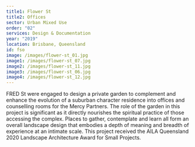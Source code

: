 ```yaml
---
title1: Flower St
title2: Offices
sector: Urban Mixed Use
order: "02"
services: Design & Documentation
year: "2019"
location: Brisbane, Queensland
id: fso
image: /images/flower-st_01.jpg
image1: /images/flower-st_07.jpg
image2: /images/flower-st_11.jpg
image3: /images/flower-st_06.jpg
image4: /images/flower-st_12.jpg
---
```


FRED St were engaged to design a private garden to complement and
enhance the evolution of a suburban character residence into offices and
counselling rooms for the Mercy Partners. The role of the garden in this
project is significant as it directly nourishes the spiritual practice of
those accessing the complex. Places to gather, contemplate and learn all form
an overall landscape design that embodies a depth of meaning and breadth of
experience at an intimate scale. This project received the AILA Queensland
2020 Landscape Architecture Award for Small Projects.
